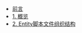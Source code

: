 
* [前言](README.md)
* [1. 概览](content/1overview.md)
* [2. Entity脚本文件组织结构](2PhysicalEntityStructureforScripting.md)